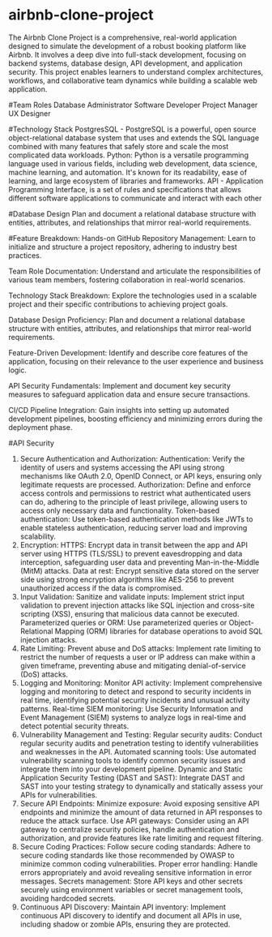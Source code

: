 # airbnb-clone-project
The Airbnb Clone Project is a comprehensive, real-world application designed to simulate the development of a robust booking platform like Airbnb. It involves a deep dive into full-stack development, focusing on backend systems, database design, API development, and application security. This project enables learners to understand complex architectures, workflows, and collaborative team dynamics while building a scalable web application.

#Team Roles
Database Administrator
Software Developer
Project Manager
UX Designer

#Technology Stack
PostgresSQL - PostgreSQL is a powerful, open source object-relational database system that uses and extends the SQL language combined with many features that safely store and scale the most complicated data workloads.
Python: Python is a versatile programming language used in various fields, including web development, data science, machine learning, and automation. It's known for its readability, ease of learning, and large ecosystem of libraries and frameworks. 
API - Application Programming Interface, is a set of rules and specifications that allows different software applications to communicate and interact with each other

#Database Design
Plan and document a relational database structure with entities, attributes, and relationships that mirror real-world requirements.

#Feature Breakdown:
Hands-on GitHub Repository Management:
Learn to initialize and structure a project repository, adhering to industry best practices.

Team Role Documentation:
Understand and articulate the responsibilities of various team members, fostering collaboration in real-world scenarios.

Technology Stack Breakdown:
Explore the technologies used in a scalable project and their specific contributions to achieving project goals.

Database Design Proficiency:
Plan and document a relational database structure with entities, attributes, and relationships that mirror real-world requirements.

Feature-Driven Development:
Identify and describe core features of the application, focusing on their relevance to the user experience and business logic.

API Security Fundamentals:
Implement and document key security measures to safeguard application data and ensure secure transactions.

CI/CD Pipeline Integration:
Gain insights into setting up automated development pipelines, boosting efficiency and minimizing errors during the deployment phase.

#API Security
1. Secure Authentication and Authorization:
Authentication: Verify the identity of users and systems accessing the API using strong mechanisms like OAuth 2.0, OpenID Connect, or API keys, ensuring only legitimate requests are processed.
Authorization: Define and enforce access controls and permissions to restrict what authenticated users can do, adhering to the principle of least privilege, allowing users to access only necessary data and functionality.
Token-based authentication: Use token-based authentication methods like JWTs to enable stateless authentication, reducing server load and improving scalability. 
2. Encryption:
HTTPS: Encrypt data in transit between the app and API server using HTTPS (TLS/SSL) to prevent eavesdropping and data interception, safeguarding user data and preventing Man-in-the-Middle (MitM) attacks.
Data at rest: Encrypt sensitive data stored on the server side using strong encryption algorithms like AES-256 to prevent unauthorized access if the data is compromised. 
3. Input Validation:
Sanitize and validate inputs: Implement strict input validation to prevent injection attacks like SQL injection and cross-site scripting (XSS), ensuring that malicious data cannot be executed.
Parameterized queries or ORM: Use parameterized queries or Object-Relational Mapping (ORM) libraries for database operations to avoid SQL injection attacks. 
4. Rate Limiting:
Prevent abuse and DoS attacks: Implement rate limiting to restrict the number of requests a user or IP address can make within a given timeframe, preventing abuse and mitigating denial-of-service (DoS) attacks. 
5. Logging and Monitoring:
Monitor API activity: Implement comprehensive logging and monitoring to detect and respond to security incidents in real time, identifying potential security incidents and unusual activity patterns.
Real-time SIEM monitoring: Use Security Information and Event Management (SIEM) systems to analyze logs in real-time and detect potential security threats. 
6. Vulnerability Management and Testing:
Regular security audits: Conduct regular security audits and penetration testing to identify vulnerabilities and weaknesses in the API.
Automated scanning tools: Use automated vulnerability scanning tools to identify common security issues and integrate them into your development pipeline.
Dynamic and Static Application Security Testing (DAST and SAST): Integrate DAST and SAST into your testing strategy to dynamically and statically assess your APIs for vulnerabilities. 
7. Secure API Endpoints:
Minimize exposure: Avoid exposing sensitive API endpoints and minimize the amount of data returned in API responses to reduce the attack surface.
Use API gateways: Consider using an API gateway to centralize security policies, handle authentication and authorization, and provide features like rate limiting and request filtering. 
8. Secure Coding Practices:
Follow secure coding standards: Adhere to secure coding standards like those recommended by OWASP to minimize common coding vulnerabilities.
Proper error handling: Handle errors appropriately and avoid revealing sensitive information in error messages.
Secrets management: Store API keys and other secrets securely using environment variables or secret management tools, avoiding hardcoded secrets. 
9. Continuous API Discovery:
Maintain API inventory: Implement continuous API discovery to identify and document all APIs in use, including shadow or zombie APIs, ensuring they are protected. 

